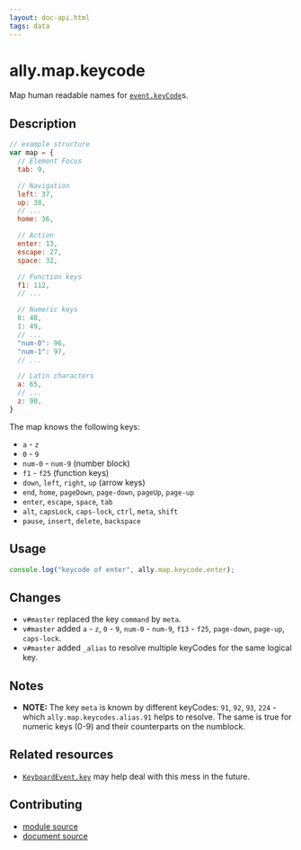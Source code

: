 ```yaml
---
layout: doc-api.html
tags: data
---
```


# ally.map.keycode

Map human readable names for [`event.keyCode`](https://developer.mozilla.org/en-US/docs/Web/API/event.keyCode)s.


## Description

```js
// example structure
var map = {
  // Element Focus
  tab: 9,

  // Navigation
  left: 37,
  up: 38,
  // ...
  home: 36,

  // Action
  enter: 13,
  escape: 27,
  space: 32,

  // Function keys
  f1: 112,
  // ...

  // Numeric keys
  0: 48,
  1: 49,
  // ...
  "num-0": 96,
  "num-1": 97,
  // ...

  // Latin characters
  a: 65,
  // ...
  z: 90,
}
```

The map knows the following keys:

* `a` - `z`
* `0` - `9`
* `num-0` - `num-9` (number block)
* `f1` - `f25` (function keys)
* `down`, `left`, `right`, `up` (arrow keys)
* `end`, `home`, `pageDown`, `page-down`, `pageUp`, `page-up`
* `enter`, `escape`, `space`, `tab`
* `alt`, `capsLock`, `caps-lock`, `ctrl`, `meta`, `shift`
* `pause`, `insert`, `delete`, `backspace`


## Usage

```js
console.log("keycode of enter", ally.map.keycode.enter);
```


## Changes

* `v#master` replaced the key `command` by `meta`.
* `v#master` added `a` - `z`, `0` - `9`, `num-0` - `num-9`, `f13` - `f25`, `page-down`, `page-up`, `caps-lock`.
* `v#master` added `_alias` to resolve multiple keyCodes for the same logical key.


## Notes

* **NOTE:** The key `meta` is known by different keyCodes: `91`, `92`, `93`, `224` - which `ally.map.keycodes.alias.91` helps to resolve. The same is true for numeric keys (0-9) and their counterparts on the numblock.


## Related resources

* [`KeyboardEvent.key`](https://developer.mozilla.org/en-US/docs/Web/API/KeyboardEvent/key) may help deal with this mess in the future.


## Contributing

* [module source](https://github.com/medialize/ally.js/blob/master/src/map/keycode.js)
* [document source](https://github.com/medialize/ally.js/blob/master/docs/api/map/keycode.md)

